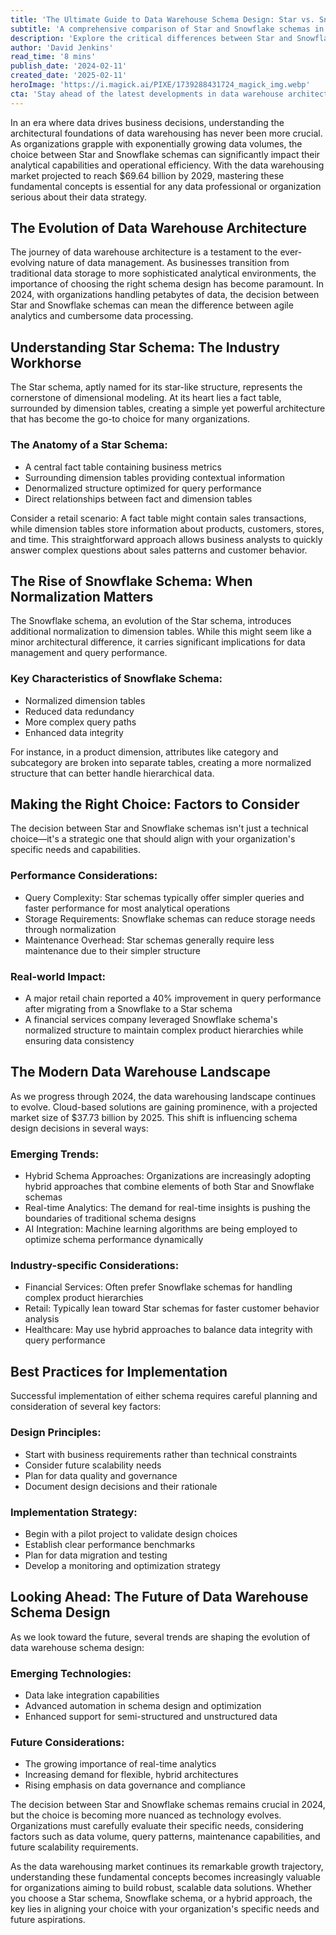 ```yaml
---
title: 'The Ultimate Guide to Data Warehouse Schema Design: Star vs. Snowflake - What You Need to Know in 2024'
subtitle: 'A comprehensive comparison of Star and Snowflake schemas in modern data warehousing'
description: 'Explore the critical differences between Star and Snowflake schemas in data warehouse design, their impact on business intelligence, and how to choose the right architecture for your organization's needs in 2024.'
author: 'David Jenkins'
read_time: '8 mins'
publish_date: '2024-02-11'
created_date: '2025-02-11'
heroImage: 'https://i.magick.ai/PIXE/1739288431724_magick_img.webp'
cta: 'Stay ahead of the latest developments in data warehouse architecture and schema design. Follow us on LinkedIn for expert insights and industry updates that will help you make informed decisions about your data infrastructure.'
---
```


In an era where data drives business decisions, understanding the architectural foundations of data warehousing has never been more crucial. As organizations grapple with exponentially growing data volumes, the choice between Star and Snowflake schemas can significantly impact their analytical capabilities and operational efficiency. With the data warehousing market projected to reach $69.64 billion by 2029, mastering these fundamental concepts is essential for any data professional or organization serious about their data strategy.

## The Evolution of Data Warehouse Architecture

The journey of data warehouse architecture is a testament to the ever-evolving nature of data management. As businesses transition from traditional data storage to more sophisticated analytical environments, the importance of choosing the right schema design has become paramount. In 2024, with organizations handling petabytes of data, the decision between Star and Snowflake schemas can mean the difference between agile analytics and cumbersome data processing.

## Understanding Star Schema: The Industry Workhorse

The Star schema, aptly named for its star-like structure, represents the cornerstone of dimensional modeling. At its heart lies a fact table, surrounded by dimension tables, creating a simple yet powerful architecture that has become the go-to choice for many organizations.

### The Anatomy of a Star Schema:
- A central fact table containing business metrics
- Surrounding dimension tables providing contextual information
- Denormalized structure optimized for query performance
- Direct relationships between fact and dimension tables

Consider a retail scenario: A fact table might contain sales transactions, while dimension tables store information about products, customers, stores, and time. This straightforward approach allows business analysts to quickly answer complex questions about sales patterns and customer behavior.

## The Rise of Snowflake Schema: When Normalization Matters

The Snowflake schema, an evolution of the Star schema, introduces additional normalization to dimension tables. While this might seem like a minor architectural difference, it carries significant implications for data management and query performance.

### Key Characteristics of Snowflake Schema:
- Normalized dimension tables
- Reduced data redundancy
- More complex query paths
- Enhanced data integrity

For instance, in a product dimension, attributes like category and subcategory are broken into separate tables, creating a more normalized structure that can better handle hierarchical data.

## Making the Right Choice: Factors to Consider

The decision between Star and Snowflake schemas isn't just a technical choice—it's a strategic one that should align with your organization's specific needs and capabilities.

### Performance Considerations:
- Query Complexity: Star schemas typically offer simpler queries and faster performance for most analytical operations
- Storage Requirements: Snowflake schemas can reduce storage needs through normalization
- Maintenance Overhead: Star schemas generally require less maintenance due to their simpler structure

### Real-world Impact:
- A major retail chain reported a 40% improvement in query performance after migrating from a Snowflake to a Star schema
- A financial services company leveraged Snowflake schema's normalized structure to maintain complex product hierarchies while ensuring data consistency

## The Modern Data Warehouse Landscape

As we progress through 2024, the data warehousing landscape continues to evolve. Cloud-based solutions are gaining prominence, with a projected market size of $37.73 billion by 2025. This shift is influencing schema design decisions in several ways:

### Emerging Trends:
- Hybrid Schema Approaches: Organizations are increasingly adopting hybrid approaches that combine elements of both Star and Snowflake schemas
- Real-time Analytics: The demand for real-time insights is pushing the boundaries of traditional schema designs
- AI Integration: Machine learning algorithms are being employed to optimize schema performance dynamically

### Industry-specific Considerations:
- Financial Services: Often prefer Snowflake schemas for handling complex product hierarchies
- Retail: Typically lean toward Star schemas for faster customer behavior analysis
- Healthcare: May use hybrid approaches to balance data integrity with query performance

## Best Practices for Implementation

Successful implementation of either schema requires careful planning and consideration of several key factors:

### Design Principles:
- Start with business requirements rather than technical constraints
- Consider future scalability needs
- Plan for data quality and governance
- Document design decisions and their rationale

### Implementation Strategy:
- Begin with a pilot project to validate design choices
- Establish clear performance benchmarks
- Plan for data migration and testing
- Develop a monitoring and optimization strategy

## Looking Ahead: The Future of Data Warehouse Schema Design

As we look toward the future, several trends are shaping the evolution of data warehouse schema design:

### Emerging Technologies:
- Data lake integration capabilities
- Advanced automation in schema design and optimization
- Enhanced support for semi-structured and unstructured data

### Future Considerations:
- The growing importance of real-time analytics
- Increasing demand for flexible, hybrid architectures
- Rising emphasis on data governance and compliance

The decision between Star and Snowflake schemas remains crucial in 2024, but the choice is becoming more nuanced as technology evolves. Organizations must carefully evaluate their specific needs, considering factors such as data volume, query patterns, maintenance capabilities, and future scalability requirements.

As the data warehousing market continues its remarkable growth trajectory, understanding these fundamental concepts becomes increasingly valuable for organizations aiming to build robust, scalable data solutions. Whether you choose a Star schema, Snowflake schema, or a hybrid approach, the key lies in aligning your choice with your organization's specific needs and future aspirations.